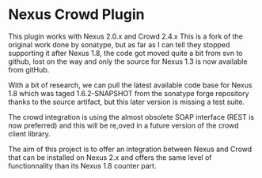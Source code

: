 Nexus Crowd Plugin
==================

This plugin works with Nexus 2.0.x and Crowd 2.4.x
This is a fork of the original work done by sonatype, but as far as I can tell they stopped supporting it after Nexus 1.8, the code got moved quite a bit from svn to github, lost on the way and only the source for Nexus 1.3 is now available from gitHub.

With a bit of research, we can pull the latest available code base for Nexus 1.8 which was taged 1.6.2-SNAPSHOT from the sonatype forge repository thanks to the source artifact, but this later version is missing a test suite.

The crowd integration is using the almost obsolete SOAP interface (REST is now preferred) and this will be re,oved in a future version of the crowd client library.

The aim of this project is to offer an integration between Nexus and Crowd that can be installed on Nexus 2.x and offers the same level of functionnality than its Nexus 1.8 counter part.

